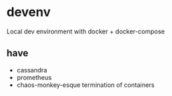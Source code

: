 # devenv

Local dev environment with docker + docker-compose

## have

- cassandra
- prometheus
- chaos-monkey-esque termination of containers
